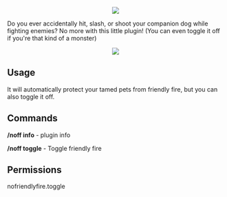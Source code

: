 <p align="center">
  <img src="https://i.imgur.com/DiZanws.png">
</p>

Do you ever accidentally hit, slash, or shoot your companion dog while fighting enemies? No more with this little plugin! (You can even toggle it off if you're that kind of a monster)

<p align="center">
  <img src="https://i.imgur.com/">
</p>

## Usage
It will automatically protect your tamed pets from friendly fire, but you can also toggle it off.

## Commands
**/noff info** - plugin info

**/noff toggle** - Toggle friendly fire

## Permissions
nofriendlyfire.toggle
